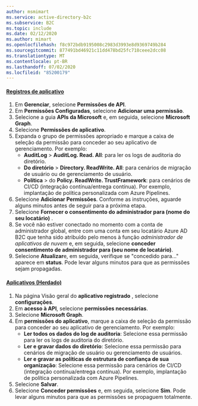 ```yaml
---
author: msmimart
ms.service: active-directory-b2c
ms.subservice: B2C
ms.topic: include
ms.date: 02/12/2020
ms.author: mimart
ms.openlocfilehash: f8c972bdb9195008c2983d3993e8d9369749b284
ms.sourcegitcommit: 877491bd46921c11dd478bd25fc718ceee2dcc08
ms.translationtype: MT
ms.contentlocale: pt-BR
ms.lasthandoff: 07/02/2020
ms.locfileid: "85200179"
---
```

#### <a name="app-registrations"></a>[Registros de aplicativo](#tab/app-reg-ga/) 

1. Em **Gerenciar**, selecione **Permissões de API**.
1. Em **Permissões Configuradas**, selecione **Adicionar uma permissão**.
1. Selecione a guia **APIs da Microsoft** e, em seguida, selecione **Microsoft Graph**.
1. Selecione **Permissões de aplicativo**.
1. Expanda o grupo de permissões apropriado e marque a caixa de seleção da permissão para conceder ao seu aplicativo de gerenciamento. Por exemplo:
    * **AuditLog**  >  **AuditLog. Read. All**: para ler os logs de auditoria do diretório.
    * **Do diretório**  >  **Directory. ReadWrite. All**: para cenários de migração de usuário ou de gerenciamento de usuário.
    * **Política**  >  do **Policy. ReadWrite. TrustFramework**: para cenários de CI/CD (integração contínua/entrega contínua). Por exemplo, implantação de política personalizada com Azure Pipelines.
1. Selecione **Adicionar Permissões**. Conforme as instruções, aguarde alguns minutos antes de seguir para a próxima etapa.
1. Selecione **Fornecer o consentimento do administrador para (nome do seu locatário)** .
1. Se você não estiver conectado no momento com a conta de administrador global, entre com uma conta em seu locatário Azure AD B2C que tenha sido atribuído pelo menos à função *administrador de aplicativos de nuvem* e, em seguida, selecione **conceder consentimento de administrador para (seu nome de locatário)**.
1. Selecione **Atualizar**e, em seguida, verifique se "concedido para..." aparece em **status**. Pode levar alguns minutos para que as permissões sejam propagadas.

#### <a name="applications-legacy"></a>[Aplicativos (Herdado)](#tab/applications-legacy/)

1. Na página Visão geral do **aplicativo registrado** , selecione **configurações**.
1. Em **acesso à API**, selecione **permissões necessárias**.
1. Selecione **Microsoft Graph**.
1. Em **permissões do aplicativo**, marque a caixa de seleção da permissão para conceder ao seu aplicativo de gerenciamento. Por exemplo:
    * **Ler todos os dados do log de auditoria**: Selecione essa permissão para ler os logs de auditoria do diretório.
    * **Ler e gravar dados do diretório**: Selecione essa permissão para cenários de migração de usuário ou gerenciamento de usuários.
    * **Ler e gravar as políticas de estrutura de confiança de sua organização**: Selecione essa permissão para cenários de CI/CD (integração contínua/entrega contínua). Por exemplo, implantação de política personalizada com Azure Pipelines.
1. Selecione **Salvar**.
1. Selecione **Conceder permissões** e, em seguida, selecione **Sim**. Pode levar alguns minutos para que as permissões se propaguem totalmente.
